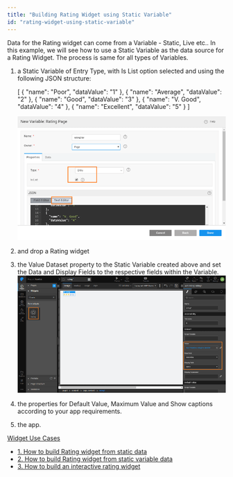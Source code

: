 ```yaml
---
title: "Building Rating Widget using Static Variable"
id: "rating-widget-using-static-variable"
---
```


Data for the Rating widget can come from a Variable - Static, Live etc.. In this example, we will see how to use a Static Variable as the data source for a Rating Widget. The process is same for all types of Variables.

1. a Static Variable of Entry Type, with Is List option selected and using the following JSON structure:
    
    \[
      {
        "name": "Poor",
        "dataValue": "1"
      },
      {
        "name": "Average",
        "dataValue": "2"
      },
      {
        "name": "Good",
        "dataValue": "3"
      },
      {
        "name": "V. Good",
        "dataValue": "4"
      },
      {
        "name": "Excellent",
        "dataValue": "5"
      }
    \]
    
    [![rating_usage_statvar](../assets/rating_usage_statvar.png)](../assets/rating_usage_statvar.png)
2. and drop a Rating widget
3. the Value Dataset property to the Static Variable created above and set the Data and Display Fields to the respective fields within the Variable. [![rating_usage_statvar_bind](../assets/rating_usage_statvar_bind.png)](../assets/rating_usage_statvar_bind.png)
4. the properties for Default Value, Maximum Value and Show captions according to your app requirements.
5. the app.

[Widget Use Cases](/learn/app-development/widgets/form-widgets/rating-widget/#use-cases)

- [1\. How to build Rating widget from static data](/learn/how-tos/rating-widget-using-static-data/)
- [2\. How to build Rating widget from static variable data](/learn/how-tos/rating-widget-using-static-variable/)
- [3\. How to build an interactive rating widget](/learn/how-tos/rating-widget-interactive/)
